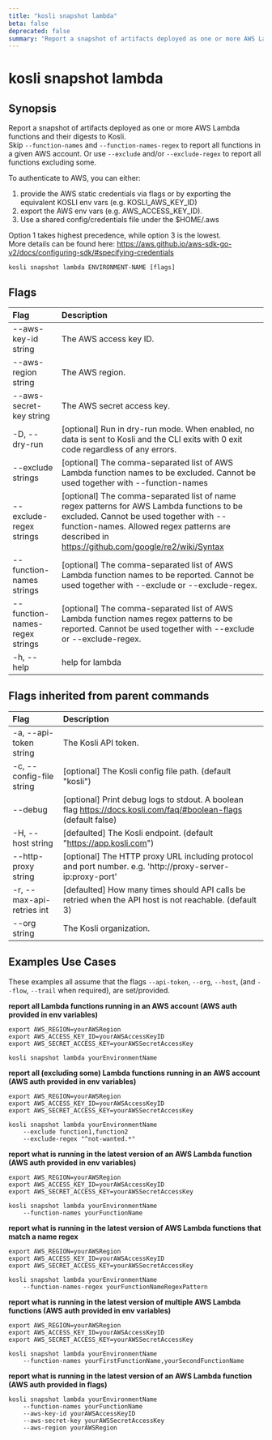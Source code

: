 ```yaml
---
title: "kosli snapshot lambda"
beta: false
deprecated: false
summary: "Report a snapshot of artifacts deployed as one or more AWS Lambda functions and their digests to Kosli."
---
```


# kosli snapshot lambda

## Synopsis

Report a snapshot of artifacts deployed as one or more AWS Lambda functions and their digests to Kosli.  
Skip `--function-names` and `--function-names-regex` to report all functions in a given AWS account. Or use `--exclude` and/or `--exclude-regex` to report all functions excluding some.

To authenticate to AWS, you can either:  
  1) provide the AWS static credentials via flags or by exporting the equivalent KOSLI env vars (e.g. KOSLI_AWS_KEY_ID)  
  2) export the AWS env vars (e.g. AWS_ACCESS_KEY_ID).  
  3) Use a shared config/credentials file under the $HOME/.aws  
  
Option 1 takes highest precedence, while option 3 is the lowest.  
More details can be found here: https://aws.github.io/aws-sdk-go-v2/docs/configuring-sdk/#specifying-credentials
	

```shell
kosli snapshot lambda ENVIRONMENT-NAME [flags]
```

## Flags
| Flag | Description |
| :--- | :--- |
|        --aws-key-id string  |  The AWS access key ID.  |
|        --aws-region string  |  The AWS region.  |
|        --aws-secret-key string  |  The AWS secret access key.  |
|    -D, --dry-run  |  [optional] Run in dry-run mode. When enabled, no data is sent to Kosli and the CLI exits with 0 exit code regardless of any errors.  |
|        --exclude strings  |  [optional] The comma-separated list of AWS Lambda function names to be excluded. Cannot be used together with --function-names  |
|        --exclude-regex strings  |  [optional] The comma-separated list of name regex patterns for AWS Lambda functions to be excluded. Cannot be used together with --function-names. Allowed regex patterns are described in https://github.com/google/re2/wiki/Syntax  |
|        --function-names strings  |  [optional] The comma-separated list of AWS Lambda function names to be reported. Cannot be used together with --exclude or --exclude-regex.  |
|        --function-names-regex strings  |  [optional] The comma-separated list of AWS Lambda function names regex patterns to be reported. Cannot be used together with --exclude or --exclude-regex.  |
|    -h, --help  |  help for lambda  |


## Flags inherited from parent commands
| Flag | Description |
| :--- | :--- |
|    -a, --api-token string  |  The Kosli API token.  |
|    -c, --config-file string  |  [optional] The Kosli config file path. (default "kosli")  |
|        --debug  |  [optional] Print debug logs to stdout. A boolean flag https://docs.kosli.com/faq/#boolean-flags (default false)  |
|    -H, --host string  |  [defaulted] The Kosli endpoint. (default "https://app.kosli.com")  |
|        --http-proxy string  |  [optional] The HTTP proxy URL including protocol and port number. e.g. 'http://proxy-server-ip:proxy-port'  |
|    -r, --max-api-retries int  |  [defaulted] How many times should API calls be retried when the API host is not reachable. (default 3)  |
|        --org string  |  The Kosli organization.  |


## Examples Use Cases

These examples all assume that the flags  `--api-token`, `--org`, `--host`, (and `--flow`, `--trail` when required), are set/provided. 

**report all Lambda functions running in an AWS account (AWS auth provided in env variables)**

```shell
export AWS_REGION=yourAWSRegion
export AWS_ACCESS_KEY_ID=yourAWSAccessKeyID
export AWS_SECRET_ACCESS_KEY=yourAWSSecretAccessKey

kosli snapshot lambda yourEnvironmentName 

```

**report all (excluding some) Lambda functions running in an AWS account (AWS auth provided in env variables)**

```shell
export AWS_REGION=yourAWSRegion
export AWS_ACCESS_KEY_ID=yourAWSAccessKeyID
export AWS_SECRET_ACCESS_KEY=yourAWSSecretAccessKey

kosli snapshot lambda yourEnvironmentName 
    --exclude function1,function2 
	--exclude-regex "^not-wanted.*" 

```

**report what is running in the latest version of an AWS Lambda function (AWS auth provided in env variables)**

```shell
export AWS_REGION=yourAWSRegion
export AWS_ACCESS_KEY_ID=yourAWSAccessKeyID
export AWS_SECRET_ACCESS_KEY=yourAWSSecretAccessKey

kosli snapshot lambda yourEnvironmentName 
	--function-names yourFunctionName 

```

**report what is running in the latest version of AWS Lambda functions that match a name regex**

```shell
export AWS_REGION=yourAWSRegion
export AWS_ACCESS_KEY_ID=yourAWSAccessKeyID
export AWS_SECRET_ACCESS_KEY=yourAWSSecretAccessKey

kosli snapshot lambda yourEnvironmentName 
	--function-names-regex yourFunctionNameRegexPattern 

```

**report what is running in the latest version of multiple AWS Lambda functions (AWS auth provided in env variables)**

```shell
export AWS_REGION=yourAWSRegion
export AWS_ACCESS_KEY_ID=yourAWSAccessKeyID
export AWS_SECRET_ACCESS_KEY=yourAWSSecretAccessKey

kosli snapshot lambda yourEnvironmentName 
	--function-names yourFirstFunctionName,yourSecondFunctionName 

```

**report what is running in the latest version of an AWS Lambda function (AWS auth provided in flags)**

```shell
kosli snapshot lambda yourEnvironmentName 
	--function-names yourFunctionName 
	--aws-key-id yourAWSAccessKeyID 
	--aws-secret-key yourAWSSecretAccessKey 
	--aws-region yourAWSRegion 
```

